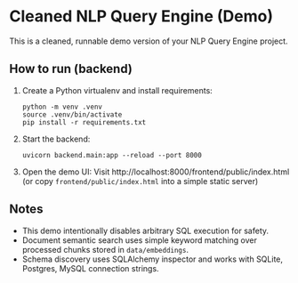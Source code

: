 # Cleaned NLP Query Engine (Demo)

This is a cleaned, runnable demo version of your NLP Query Engine project.

## How to run (backend)
1. Create a Python virtualenv and install requirements:
   ```
   python -m venv .venv
   source .venv/bin/activate
   pip install -r requirements.txt
   ```
2. Start the backend:
   ```
   uvicorn backend.main:app --reload --port 8000
   ```
3. Open the demo UI:
   Visit http://localhost:8000/frontend/public/index.html
   (or copy `frontend/public/index.html` into a simple static server)

## Notes
- This demo intentionally disables arbitrary SQL execution for safety.
- Document semantic search uses simple keyword matching over processed chunks stored in `data/embeddings`.
- Schema discovery uses SQLAlchemy inspector and works with SQLite, Postgres, MySQL connection strings.
